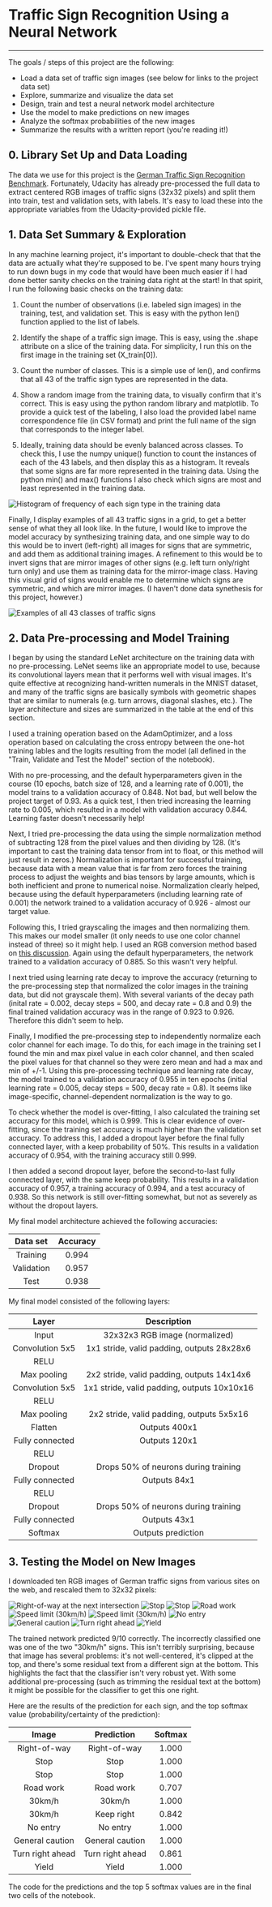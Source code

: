 # Traffic Sign Recognition Using a Neural Network

---

The goals / steps of this project are the following:

* Load a data set of traffic sign images (see below for links to the project data set)
* Explore, summarize and visualize the data set
* Design, train and test a neural network model architecture
* Use the model to make predictions on new images
* Analyze the softmax probabilities of the new images
* Summarize the results with a written report (you're reading it!)

## 0. Library Set Up and Data Loading

The data we use for this project is the [German Traffic Sign Recognition Benchmark](http://benchmark.ini.rub.de/?section=gtsrb&subsection=dataset). Fortunately, Udacity has already pre-processed the full data to extract centered RGB images of traffic signs (32x32 pixels) and split them into train, test and validation sets, with labels. It's easy to load these into the appropriate variables from the Udacity-provided pickle file. 

## 1. Data Set Summary & Exploration

In any machine learning project, it's important to double-check that that the data are actually what they're supposed to be. I've spent many hours trying to run down bugs in my code that would have been much easier if I had done better sanity checks on the training data right at the start! In that spirit, I run the following basic checks on the training data:

1. Count the number of observations (i.e. labeled sign images) in the training, test, and validation set. This is easy with the python len() function applied to the list of labels.

2. Identify the shape of a traffic sign image. This is easy, using the .shape attribute on a slice of the training data. For simplicity, I run this on the first image in the training set (X_train[0]).

3. Count the number of classes. This is a simple use of len(), and confirms that all 43 of the traffic sign types are represented in the data.

4. Show a random image from the training data, to visually confirm that it's correct. This is easy using the python random library and matplotlib. To provide a quick test of the labeling, I also load the provided label name correspondence file (in CSV format) and print the full name of the sign that corresponds to the integer label. 

5. Ideally, training data should be evenly balanced across classes. To check this, I use the numpy unique() function to count the instances of each of the 43 labels, and then display this as a histogram. It reveals that some signs are far more represented in the training data. Using the python min() and max() functions I also check which signs are most and least represented in the training data.

![Histogram of frequency of each sign type in the training data](./examples/histogram.png)

Finally, I display examples of all 43 traffic signs in a grid, to get a better sense of what they all look like. In the future, I would like to improve the model accuracy by synthesizing training data, and one simple way to do this would be to invert (left-right) all images for signs that are symmetric, and add them as additional training images. A refinement to this would be to invert signs that are mirror images of other signs (e.g. left turn only/right turn only) and use them as training data for the mirror-image class. Having this visual grid of signs would enable me to determine which signs are symmetric, and which are mirror images. (I haven't done data synethesis for this project, however.) 

![Examples of all 43 classes of traffic signs](./examples/all_signs.png)

## 2. Data Pre-processing and Model Training

I began by using the standard LeNet architecture on the training data with no pre-processing. LeNet seems like an appropriate model to use, because its convolutional layers mean that it performs well with visual images. It's quite effective at recognizing hand-written numerals in the MNIST dataset, and many of the traffic signs are basically symbols with geometric shapes that are similar to numerals (e.g. turn arrows, diagonal slashes, etc.). The layer architecture and sizes are summarized in the table at the end of this section.

I used a training operation based on the AdamOptimizer, and a loss operation based on calculating the cross entropy between the one-hot training lables and the logits resulting from the model (all defined in the "Train, Validate and Test the Model" section of the notebook). 

With no pre-processing, and the default hyperparameters given in the course (10 epochs, batch size of 128, and a learning rate of 0.001), the model trains to a validation accuracy of 0.848. Not bad, but well below the project target of 0.93. As a quick test, I then tried increasing the learning rate to 0.005, which resulted in a model with validation accuracy 0.844. Learning faster doesn't necessarily help!

Next, I tried pre-processing the data using the simple normalization method of subtracting 128 from the pixel values and then dividing by 128. (It's important to cast the training data tensor from int to float, or this method will just result in zeros.) Normalization is important for successful training, because data with a mean value that is far from zero forces the training process to adjust the weights and bias tensors by large amounts, which is both inefficient and prone to numerical noise. Normalization clearly helped, because using the default hyperparameters (including learning rate of 0.001) the network trained to a validation accuracy of 0.926 - almost our target value.

Following this, I tried grayscaling the images and then normalizing them. This makes our model smaller (it only needs to use one color channel instead of three) so it might help. I used an RGB conversion method based on [this discussion](https://stackoverflow.com/questions/12201577/how-can-i-convert-an-rgb-image-into-grayscale-in-python). Again using the default hyperparameters, the network trained to a validation accuracy of 0.885. So this wasn't very helpful.

I next tried using learning rate decay to improve the accuracy (returning to the pre-processing step that normalized the color images in the training data, but did not grayscale them). With several variants of the decay path (inital rate = 0.002, decay steps = 500, and decay rate = 0.8 and 0.9) the final trained validation accuracy was in the range of 0.923 to 0.926. Therefore this didn't seem to help.

Finally, I modified the pre-processing step to independently normalize each color channel for each image. To do this, for each image in the training set I found the min and max pixel value in each color channel, and then scaled the pixel values for that channel so they were zero mean and had a max and min of +/-1. Using this pre-processing technique and learning rate decay, the model trained to a validation accuracy of 0.955 in ten epochs (initial learning rate = 0.005, decay steps = 500, decay rate = 0.8). It seems like image-specific, channel-dependent normalization is the way to go.

To check whether the model is over-fitting, I also calculated the training set accuracy for this model, which is 0.999. This is clear evidence of over-fitting, since the training set accuracy is much higher than the validation set accuracy. To address this, I added a dropout layer before the final fully connected layer, with a keep probability of 50%. This results in a validation accuracy of 0.954, with the training accuracy still 0.999. 

I then added a second dropout layer, before the second-to-last fully connected layer, with the same keep probability. This results in a validation accuracy of 0.957, a training accuracy of 0.994, and a test accuracy of 0.938. So this network is still over-fitting somewhat, but not as severely as without the dropout layers.

My final model architecture achieved the following accuracies:

| Data set     | Accuracy    |
|:------------:|:-----------:|
| Training     | 0.994       |
| Validation   | 0.957       |
| Test         | 0.938       |

My final model consisted of the following layers:

| Layer         		|     Description	        					| 
|:---------------------:|:---------------------------------------------:| 
| Input         		| 32x32x3 RGB image (normalized) 				| 
| Convolution 5x5     	| 1x1 stride, valid padding, outputs 28x28x6 	|
| RELU					|												|
| Max pooling	      	| 2x2 stride, valid padding, outputs 14x14x6  	|
| Convolution 5x5	    | 1x1 stride, valid padding, outputs 10x10x16   |
| RELU 					|												|
| Max pooling			| 2x2 stride, valid padding, outputs 5x5x16		|
| Flatten				| Outputs 400x1									|
| Fully connected		| Outputs 120x1	     							|
| RELU 					|												|
| Dropout  				| Drops 50% of neurons during training  		|
| Fully connected		| Outputs 84x1									|
| RELU 					|												|
| Dropout  				| Drops 50% of neurons during training  		|
| Fully connected		| Outputs 43x1									|
| Softmax				| Outputs prediction      						|

## 3. Testing the Model on New Images

I downloaded ten RGB images of German traffic signs from various sites on the web, and rescaled them to 32x32 pixels:

![Right-of-way at the next intersection](./examples/sign01-11.png) ![Stop](./examples/sign02-14.png)
![Stop](./examples/sign03-14.png) ![Road work](./examples/sign04-25.png)
![Speed limit (30km/h)](./examples/sign05-01.png) ![Speed limit (30km/h)](./examples/sign06-01.png)
![No entry](./examples/sign07-17.png) ![General caution](./examples/sign08-18.png)
![Turn right ahead](./examples/sign09-33.png) ![Yield](./examples/sign10-13.png)

The trained network predicted 9/10 correctly. The incorrectly classified one was one of the two "30km/h" signs. This isn't terribly surprising, because that image has several problems: it's not well-centered, it's clipped at the top, and there's some residual text from a different sign at the bottom. This highlights the fact that the classifier isn't very robust yet. With some additional pre-processing (such as trimming the residual text at the bottom) it might be possible for the classifier to get this one right.

Here are the results of the prediction for each sign, and the top softmax value (probability/certainty of the prediction):

| Image			        |     Prediction	   		|   Softmax   	|
|:---------------------:|:-------------------------:| :------------:|
| Right-of-way  		| Right-of-way				| 1.000			|
| Stop 		      		| Stop 						| 1.000			|
| Stop 		      		| Stop  					| 1.000			|
| Road work  			| Road work					| 0.707			|
| 30km/h  				| 30km/h  					| 1.000			|
| 30km/h    			| Keep right				| 0.842 		|
| No entry   			| No entry  				| 1.000			|
| General caution  		| General caution 			| 1.000  		|
| Turn right ahead		| Turn right ahead  		| 0.861			|
| Yield   				| Yield 					| 1.000			|

The code for the predictions and the top 5 softmax values are in the final two cells of the notebook.
